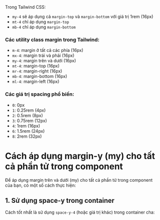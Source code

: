 Trong Tailwind CSS:

- `my-4` sẽ áp dụng cả `margin-top` và `margin-bottom` với giá trị 1rem (16px)
- `mt-4` chỉ áp dụng `margin-top`
- `mb-4` chỉ áp dụng `margin-bottom`

### Các utility class margin trong Tailwind:

- `m-4`: margin ở tất cả các phía (16px)
- `mx-4`: margin trái và phải (16px)
- `my-4`: margin trên và dưới (16px)
- `mt-4`: margin-top (16px)
- `mr-4`: margin-right (16px)
- `mb-4`: margin-bottom (16px)
- `ml-4`: margin-left (16px)

### Các giá trị spacing phổ biến:

- `0`: 0px
- `1`: 0.25rem (4px)
- `2`: 0.5rem (8px)
- `3`: 0.75rem (12px)
- `4`: 1rem (16px)
- `6`: 1.5rem (24px)
- `8`: 2rem (32px)

# Cách áp dụng margin-y (my) cho tất cả phần tử trong component

Để áp dụng margin trên và dưới (my) cho tất cả phần tử trong component của bạn, có một số cách thực hiện:

## 1. Sử dụng space-y trong container

Cách tốt nhất là sử dụng `space-y-4` (hoặc giá trị khác) trong container cha: